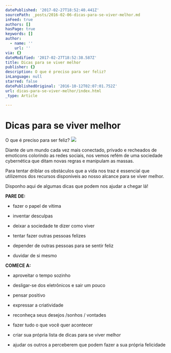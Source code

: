 ```yaml
---
datePublished: '2017-02-27T18:52:40.441Z'
sourcePath: _posts/2016-02-06-dicas-para-se-viver-melhor.md
inFeed: true
authors: []
hasPage: true
keywords: []
author:
  - name: ''
    url: ''
via: {}
dateModified: '2017-02-27T18:52:38.587Z'
title: Dicas para se viver melhor
publisher: {}
description: O que é preciso para ser feliz?
inLanguage: null
starred: false
datePublishedOriginal: '2016-10-12T02:07:01.752Z'
url: dicas-para-se-viver-melhor/index.html
_type: Article

---
```

# Dicas para se viver melhor

O que é preciso para ser feliz?
![](https://s3-us-west-2.amazonaws.com/the-grid-img/p/242c1e4b53f69089b9827847acc44b8980f636fc.png)

Diante de um mundo cada vez mais conectado, privado e recheados de emoticons colorindo as redes sociais, nos vemos refém de uma sociedade cybernética que ditam novas regras e manipulam as massas.

Para tentar driblar os obstáculos que a vida nos traz é essencial que utilizemos dos recursos disponíveis ao nosso alcance para se viver melhor.

Disponho aqui de algumas dicas que podem nos ajudar a chegar lá!

**PARE DE:**

* fazer o papel de vítima

* inventar desculpas

* deixar a sociedade te dizer como viver

* tentar fazer outras pessoas felizes

* depender de outras pessoas para se sentir feliz

* duvidar de si mesmo

**COMECE A:**

* aproveitar o tempo sozinho

* desligar-se dos eletrônicos e sair um pouco

* pensar positivo

* expressar a criatividade

* reconheça seus desejos /sonhos / vontades

* fazer tudo o que você quer acontecer

* criar sua própria lista de dicas para se viver melhor
* ajudar os outros a perceberem que podem fazer a sua própria felicidade